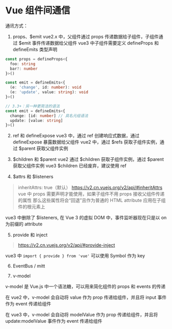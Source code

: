 # Vue 组件间通信

通讯方式：

1. props、$emit
vue2.x 中，父组件通过 props 传递数据给子组件，子组件通过 $emit 事件传递数据给父组件
vue3 中子组件需要定义 defineProps 和 defineEmits
类型声明

```ts
const props = defineProps<{
  foo: string
  bar?: number
}>()

const emit = defineEmits<{
  (e: 'change', id: number): void
  (e: 'update', value: string): void
}>()

// 3.3+：另一种更简洁的语法
const emit = defineEmits<{
  change: [id: number] // 具名元组语法
  update: [value: string]
}>()
```

2. ref 和 defineExpose
vue3 中，通过 ref 创建响应式数据，通过 defineExpose 暴露数据给父组件
vue2 中，通过 $refs 获取子组件实例，通过 $parent 获取父组件实例

3. $children 和 $parent
vue2 通过 $children 获取子组件实例，通过 $parent 获取父组件实例
vue3 $children 已经废弃，建议使用 ref

4. $attrs 和 $listeners

> inheritAttrs: true（默认）
> <https://v2.cn.vuejs.org/v2/api/#inheritAttrs>
vue 中 props 需要声明才能使用，如果子组件不用 props 接收父组件传递的属性
那么这些属性将会“回退”且作为普通的 HTML attribute 应用在子组件的根元素上

vue3 中删除了 $listeners, 在 Vue 3 的虚拟 DOM 中，事件监听器现在只是以 on 为前缀的 attribute

5. provide 和 inject

> <https://v2.cn.vuejs.org/v2/api/#provide-inject>

vue3 中 `import { provide } from 'vue'`
可以使用 Symbol 作为 key

6. EventBus / mitt

7. v-model

v-model 是 Vue.js 中一个语法糖，可以用来简化组件的 props 和 events 的传递

在 vue2 中，v-model 会自动将 value 作为 prop 传递给组件，并且将 input 事件作为 event 传递给组件

在 vue3 中，v-model 会自动将 modelValue 作为 prop 传递给组件，并且将 update:modelValue 事件作为 event 传递给组件
